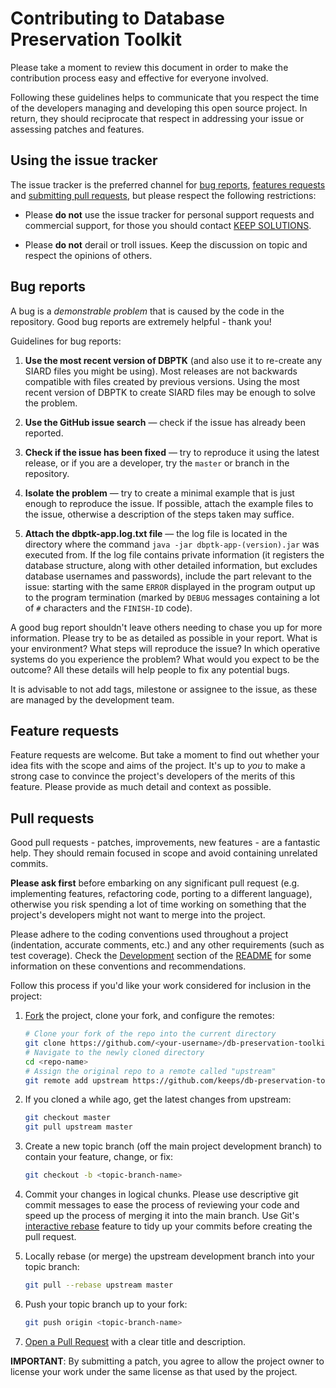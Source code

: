 # Contributing to Database Preservation Toolkit

Please take a moment to review this document in order to make the contribution
process easy and effective for everyone involved.

Following these guidelines helps to communicate that you respect the time of
the developers managing and developing this open source project. In return,
they should reciprocate that respect in addressing your issue or assessing
patches and features.


## Using the issue tracker

The issue tracker is the preferred channel for [bug reports](#bugs),
[features requests](#features) and [submitting pull
requests](#pull-requests), but please respect the following restrictions:

* Please **do not** use the issue tracker for personal support requests and
  commercial support, for those you should contact
  [KEEP SOLUTIONS](http://www.keep.pt/contactos/?lang=en).

* Please **do not** derail or troll issues. Keep the discussion on topic and
  respect the opinions of others.


<a name="bugs"></a>
## Bug reports

A bug is a _demonstrable problem_ that is caused by the code in the repository.
Good bug reports are extremely helpful - thank you!

Guidelines for bug reports:

1. **Use the most recent version of DBPTK** (and also use it to re-create any SIARD
   files you might be using). Most releases are not backwards compatible
   with files created by previous versions. Using the most recent version
   of DBPTK to create SIARD files may be enough to solve the problem.

2. **Use the GitHub issue search** &mdash; check if the issue has already been
   reported.

3. **Check if the issue has been fixed** &mdash; try to reproduce it using the
   latest release, or if you are a developer, try the `master` or branch in the
   repository.

4. **Isolate the problem** &mdash; try to create a minimal example that
   is just enough to reproduce the issue. If possible, attach the example
   files to the issue, otherwise a description of the steps taken may suffice.

5. **Attach the dbptk-app.log.txt file** &mdash; the log file is located
   in the directory where the command `java -jar dbptk-app-(version).jar` was
   executed from. If the log file contains private information (it registers the
   database structure, along with other detailed information, but excludes database
   usernames and passwords), include the part relevant to the issue: starting with the
   same ```ERROR``` displayed in the program output up to the program termination
   (marked by ```DEBUG``` messages containing a lot of `#` characters and the
   `FINISH-ID` code).

A good bug report shouldn't leave others needing to chase you up for more
information. Please try to be as detailed as possible in your report. What is
your environment? What steps will reproduce the issue? In which operative systems do you
experience the problem? What would you expect to be the outcome? All these
details will help people to fix any potential bugs.

It is advisable to not add tags, milestone or assignee to the issue, as these
are managed by the development team.

<a name="features"></a>
## Feature requests

Feature requests are welcome. But take a moment to find out whether your idea
fits with the scope and aims of the project. It's up to *you* to make a strong
case to convince the project's developers of the merits of this feature. Please
provide as much detail and context as possible.


<a name="pull-requests"></a>
## Pull requests

Good pull requests - patches, improvements, new features - are a fantastic
help. They should remain focused in scope and avoid containing unrelated
commits.

**Please ask first** before embarking on any significant pull request (e.g.
implementing features, refactoring code, porting to a different language),
otherwise you risk spending a lot of time working on something that the
project's developers might not want to merge into the project.

Please adhere to the coding conventions used throughout a project (indentation,
accurate comments, etc.) and any other requirements (such as test coverage).
Check the [Development](https://github.com/keeps/db-preservation-toolkit#development-)
section of the [README](https://github.com/keeps/db-preservation-toolkit) for some
information on these conventions and recommendations.

Follow this process if you'd like your work considered for inclusion in the
project:

1. [Fork](http://help.github.com/fork-a-repo/) the project, clone your fork,
   and configure the remotes:

   ```bash
   # Clone your fork of the repo into the current directory
   git clone https://github.com/<your-username>/db-preservation-toolkit.git
   # Navigate to the newly cloned directory
   cd <repo-name>
   # Assign the original repo to a remote called "upstream"
   git remote add upstream https://github.com/keeps/db-preservation-toolkit.git
   ```

2. If you cloned a while ago, get the latest changes from upstream:

   ```bash
   git checkout master
   git pull upstream master
   ```

3. Create a new topic branch (off the main project development branch) to
   contain your feature, change, or fix:

   ```bash
   git checkout -b <topic-branch-name>
   ```

4. Commit your changes in logical chunks. Please use descriptive git commit messages
   to ease the process of reviewing your code and speed up the process of merging it
   into the main branch. Use Git's
   [interactive rebase](https://help.github.com/articles/interactive-rebase)
   feature to tidy up your commits before creating the pull request.

5. Locally rebase (or merge) the upstream development branch into your topic branch:

   ```bash
   git pull --rebase upstream master
   ```

6. Push your topic branch up to your fork:

   ```bash
   git push origin <topic-branch-name>
   ```

7. [Open a Pull Request](https://help.github.com/articles/using-pull-requests/)
    with a clear title and description.

**IMPORTANT**: By submitting a patch, you agree to allow the project owner to
license your work under the same license as that used by the project.
